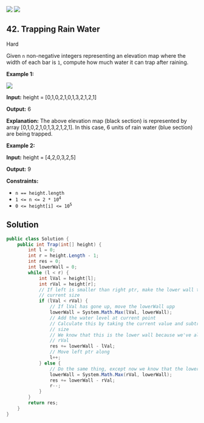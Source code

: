 [![](https://img.shields.io/github/stars/LeetCode-Top-Interview-150/LeetCode-Top-Interview-150?label=Stars&style=flat-square)](https://github.com/LeetCode-Top-Interview-150/LeetCode-Top-Interview-150)
[![](https://img.shields.io/github/forks/LeetCode-Top-Interview-150/LeetCode-Top-Interview-150?label=Fork%20me%20on%20GitHub%20&style=flat-square)](https://github.com/LeetCode-Top-Interview-150/LeetCode-Top-Interview-150/fork)

## 42\. Trapping Rain Water

Hard

Given `n` non-negative integers representing an elevation map where the width of each bar is `1`, compute how much water it can trap after raining.

**Example 1:**

![](https://assets.leetcode.com/uploads/2018/10/22/rainwatertrap.png)

**Input:** height = [0,1,0,2,1,0,1,3,2,1,2,1]

**Output:** 6

**Explanation:** The above elevation map (black section) is represented by array [0,1,0,2,1,0,1,3,2,1,2,1]. In this case, 6 units of rain water (blue section) are being trapped. 

**Example 2:**

**Input:** height = [4,2,0,3,2,5]

**Output:** 9 

**Constraints:**

*   `n == height.length`
*   <code>1 <= n <= 2 * 10<sup>4</sup></code>
*   <code>0 <= height[i] <= 10<sup>5</sup></code>

## Solution

```csharp
public class Solution {
    public int Trap(int[] height) {
        int l = 0;
        int r = height.Length - 1;
        int res = 0;
        int lowerWall = 0;
        while (l < r) {
            int lVal = height[l];
            int rVal = height[r];
            // If left is smaller than right ptr, make the lower wall the bigger of lVal and its
            // current size
            if (lVal < rVal) {
                // If lVal has gone up, move the lowerWall upp
                lowerWall = System.Math.Max(lVal, lowerWall);
                // Add the water level at current point
                // Calculate this by taking the current value and subtracting it from the lower wall
                // size
                // We know that this is the lower wall because we've already determined that lVal <
                // rVal
                res += lowerWall - lVal;
                // Move left ptr along
                l++;
            } else {
                // Do the same thing, except now we know that the lowerWall is the right side.
                lowerWall = System.Math.Max(rVal, lowerWall);
                res += lowerWall - rVal;
                r--;
            }
        }
        return res;
    }
}
```